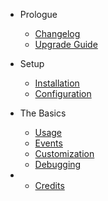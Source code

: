 - Prologue
    - [Changelog](changelog.md)
	- [Upgrade Guide](upgrade.md)

- Setup
    - [Installation](installation.md)
    - [Configuration](configuration.md)

- The Basics
	- [Usage](usage.md)
    - [Events](events.md)
    - [Customization](customization.md)
    - [Debugging](debugging.md)

-
    - [Credits](credits.md)
